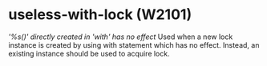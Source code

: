 # useless-with-lock (W2101)

*'%s()' directly created in 'with' has no effect* Used when a new lock
instance is created by using with statement which has no effect.
Instead, an existing instance should be used to acquire lock.
